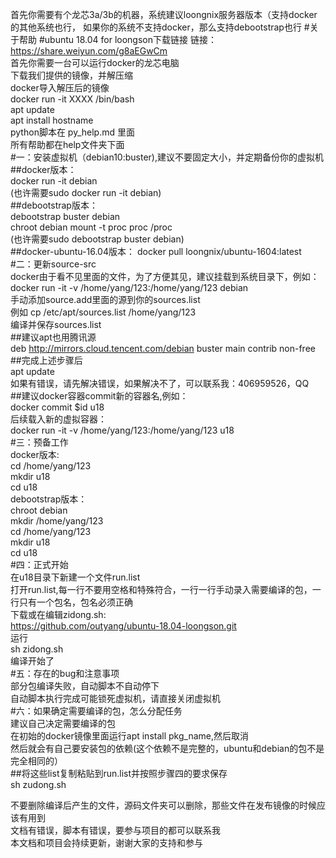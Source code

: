 
首先你需要有个龙芯3a/3b的机器，系统建议loongnix服务器版本（支持docker的其他系统也行，
如果你的系统不支持docker，那么支持debootstrap也行
#关于帮助
#ubuntu 18.04 for loongson下载链接
链接：https://share.weiyun.com/g8aEGwCm  
首先你需要一台可以运行docker的龙芯电脑  
下载我们提供的镜像，并解压缩  
docker导入解压后的镜像  
docker run -it XXXX /bin/bash  
apt update  
apt install hostname   
python脚本在 py_help.md 里面  
所有帮助都在help文件夹下面  
#一：安装虚拟机（debian10:buster),建议不要固定大小，并定期备份你的虚拟机  
##docker版本：  
docker run -it debian  
(也许需要sudo docker run -it debian)  
##debootstrap版本：  
debootstrap buster debian  
chroot debian mount -t proc proc /proc  
(也许需要sudo debootstrap buster debian)  
##docker-ubuntu-16.04版本：
docker pull loongnix/ubuntu-1604:latest  
#二：更新source-src  
docker由于看不见里面的文件，为了方便其见，建议挂载到系统目录下，例如：  
docker run -it -v /home/yang/123:/home/yang/123 debian  
手动添加source.add里面的源到你的sources.list  
例如 cp /etc/apt/sources.list /home/yang/123  
编译并保存sources.list  
##建议apt也用腾讯源  
deb http://mirrors.cloud.tencent.com/debian buster main contrib non-free  
##完成上述步骤后  
apt update  
如果有错误，请先解决错误，如果解决不了，可以联系我：406959526，QQ  
##建议docker容器commit新的容器名,例如：  
docker commit $id u18  
后续载入新的虚拟容器：  
docker run -it -v /home/yang/123:/home/yang/123 u18  
#三：预备工作  
docker版本:  
cd /home/yang/123  
mkdir u18  
cd u18  
debootstrap版本：  
chroot debian  
mkdir /home/yang/123  
cd /home/yang/123  
mkdir u18  
cd u18  
#四：正式开始  
在u18目录下新建一个文件run.list  
打开run.list,每一行不要用空格和特殊符合，一行一行手动录入需要编译的包，一行只有一个包名，包名必须正确  
下载或在编辑zidong.sh:  
https://github.com/outyang/ubuntu-18.04-loongson.git  
运行  
sh zidong.sh  
编译开始了  
#五：存在的bug和注意事项  
部分包编译失败，自动脚本不自动停下  
自动脚本执行完成可能锁死虚拟机，请直接关闭虚拟机  
#六：如果确定需要编译的包，怎么分配任务  
建议自己决定需要编译的包  
在初始的docker镜像里面运行apt install pkg_name,然后取消  
然后就会有自己要安装包的依赖(这个依赖不是完整的，ubuntu和debian的包不是完全相同的）  
##将这些list复制粘贴到run.list并按照步骤四的要求保存  
sh zudong.sh  

不要删除编译后产生的文件，源码文件夹可以删除，那些文件在发布镜像的时候应该有用到  
文档有错误，脚本有错误，要参与项目的都可以联系我  
本文档和项目会持续更新，谢谢大家的支持和参与  
